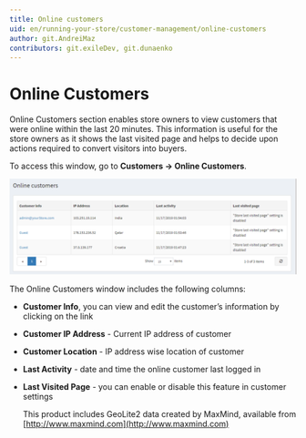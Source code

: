 ```yaml
---
title: Online customers
uid: en/running-your-store/customer-management/online-customers
author: git.AndreiMaz
contributors: git.exileDev, git.dunaenko
---
```


# Online Customers

Online Customers section enables store owners to view customers that were online within the last 20 minutes. This information is useful for the store owners as it shows the last visited page and helps to decide upon actions required to convert visitors into buyers.

To access this window, go to **Customers → Online Customers**.

![online-customers](_static/online-customers/online-customers.png)

The Online Customers window includes the following columns:

- **Customer Info**, you can view and edit the customer’s information by clicking on the link
- **Customer IP Address** - Current IP address of customer
- **Customer Location** - IP address wise location of customer
- **Last Activity** - date and time the online customer last logged in
- **Last Visited Page** - you can enable or disable this feature in customer settings 

	This product includes GeoLite2 data created by MaxMind, available from [http://www.maxmind.com](http://www.maxmind.com)
